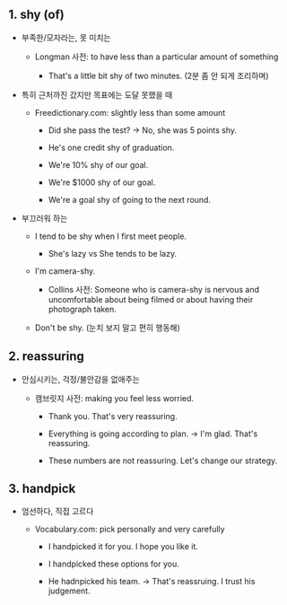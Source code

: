 ## 1. shy (of)

- 부족한/모자라는, 못 미치는

    - Longman 사전: to have less than a particular amount of something

        - That's a little bit shy of two minutes. (2분 좀 안 되게 조리하며)

- 특히 근처까진 갔지만 목표에는 도달 못했을 때

    - Freedictionary.com: slightly less than some amount

        - Did she pass the test? -> No, she was 5 points shy.

        - He's one credit shy of graduation.

        - We're 10% shy of our goal.

        - We're $1000 shy of our goal.

        - We're a goal shy of going to the next round.

- 부끄러워 하는 

    - I tend to be shy when I first meet people.

        - She's lazy vs She tends to be lazy.

    - I'm camera-shy.

        - Collins 사전: Someone who is camera-shy is nervous and uncomfortable about being filmed or about having their photograph taken.

    - Don't be shy. (눈치 보지 말고 편히 행동해)

## 2. reassuring 

- 안심시키는, 걱정/불안감을 없애주는

    - 캠브릿지 사전: making you feel less worried.

        - Thank you. That's very reassuring.

        - Everything is going according to plan. -> I'm glad. That's reassuring.
    
        - These numbers are not reassuring. Let's change our strategy.
        
## 3. handpick

- 엄선하다, 직접 고르다

    - Vocabulary.com: pick personally and very carefully

        - I handpicked it for you. I hope you like it.

        - I handpicked these options for you.

        - He hadnpicked his team. -> That's reassruing. I trust his judgement.